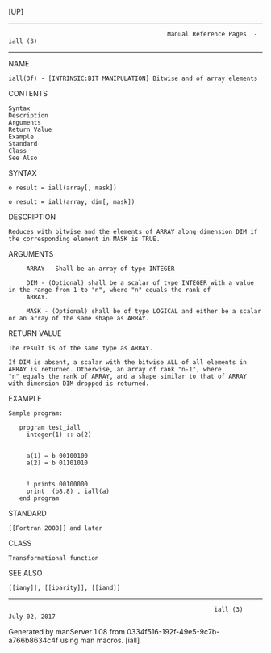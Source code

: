 [UP]

-----------------------------------------------------------------------------------------------------------------------------------
                                                Manual Reference Pages  - iall (3)
-----------------------------------------------------------------------------------------------------------------------------------
                                                                 
NAME

    iall(3f) - [INTRINSIC:BIT MANIPULATION] Bitwise and of array elements

CONTENTS

    Syntax
    Description
    Arguments
    Return Value
    Example
    Standard
    Class
    See Also

SYNTAX

    o result = iall(array[, mask])

    o result = iall(array, dim[, mask])

DESCRIPTION

    Reduces with bitwise and the elements of ARRAY along dimension DIM if the corresponding element in MASK is TRUE.

ARGUMENTS

         ARRAY - Shall be an array of type INTEGER

         DIM - (Optional) shall be a scalar of type INTEGER with a value in the range from 1 to "n", where "n" equals the rank of
         ARRAY.

         MASK - (Optional) shall be of type LOGICAL and either be a scalar or an array of the same shape as ARRAY.

RETURN VALUE

    The result is of the same type as ARRAY.

    If DIM is absent, a scalar with the bitwise ALL of all elements in ARRAY is returned. Otherwise, an array of rank "n-1", where
    "n" equals the rank of ARRAY, and a shape similar to that of ARRAY with dimension DIM dropped is returned.

EXAMPLE

    Sample program:

       program test_iall
         integer(1) :: a(2)


         a(1) = b 00100100 
         a(2) = b 01101010 


         ! prints 00100000
         print  (b8.8) , iall(a)
       end program



STANDARD

    [[Fortran 2008]] and later

CLASS

    Transformational function

SEE ALSO

    [[iany]], [[iparity]], [[iand]]

-----------------------------------------------------------------------------------------------------------------------------------

                                                             iall (3)                                                 July 02, 2017

Generated by manServer 1.08 from 0334f516-192f-49e5-9c7b-a766b8634c4f using man macros.
                                                              [iall]
